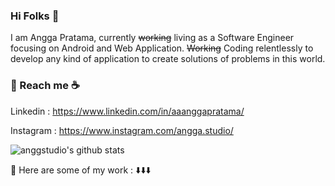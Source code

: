 ### Hi Folks 👋

I am Angga Pratama, currently ~~working~~ living as a Software Engineer focusing on Android and Web Application. ~~Working~~ Coding relentlessly to develop any kind of application to create solutions of problems in this world. 

### 💬 Reach me :coffee:

Linkedin : https://www.linkedin.com/in/aaanggapratama/

Instagram : https://www.instagram.com/angga.studio/

![anggstudio's github stats](https://github-readme-stats.vercel.app/api?username=anggastudio&show_icons=true&hide=["prs","issues","contribs"])

:cowboy_hat_face: Here are some of my work : :arrow_down::arrow_down::arrow_down:

